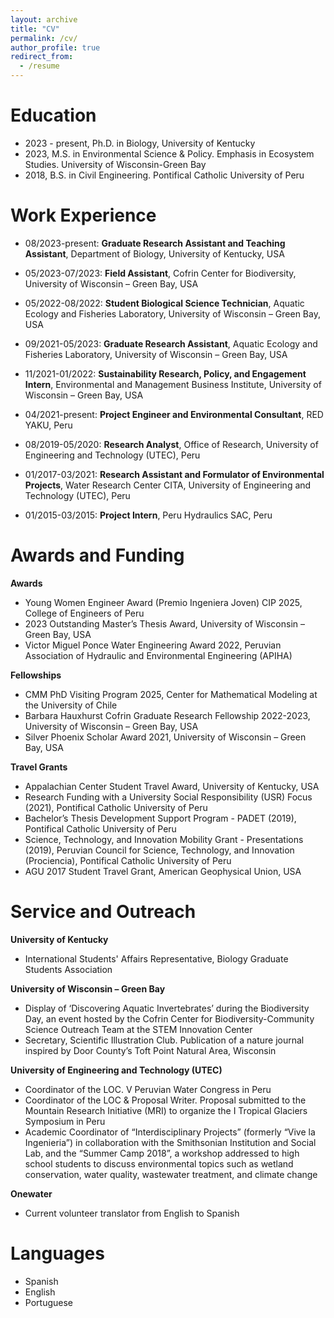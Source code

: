 ```yaml
---
layout: archive
title: "CV"
permalink: /cv/
author_profile: true
redirect_from:
  - /resume
---
```


Education
======
* 2023 - present, Ph.D. in Biology, University of Kentucky
* 2023, M.S. in Environmental Science & Policy. Emphasis in Ecosystem Studies. University of Wisconsin-Green Bay
* 2018, B.S. in Civil Engineering. Pontifical Catholic University of Peru

Work Experience
======
* 08/2023-present: **Graduate Research Assistant and Teaching Assistant**, Department of Biology, University of Kentucky, USA

* 05/2023-07/2023: **Field Assistant**, Cofrin Center for Biodiversity, University of Wisconsin – Green Bay, USA

* 05/2022-08/2022: **Student Biological Science Technician**, Aquatic Ecology and Fisheries Laboratory, University of Wisconsin – Green Bay, USA
 
* 09/2021-05/2023: **Graduate Research Assistant**, Aquatic Ecology and Fisheries Laboratory, University of Wisconsin – Green Bay, USA
 
* 11/2021-01/2022: **Sustainability Research, Policy, and Engagement Intern**, Environmental and Management Business Institute, University of Wisconsin – Green Bay, USA
 
* 04/2021-present: **Project Engineer and Environmental Consultant**, RED YAKU, Peru
 
* 08/2019-05/2020: **Research Analyst**, Office of Research, University of Engineering and Technology (UTEC), Peru
 
* 01/2017-03/2021: **Research Assistant and Formulator of Environmental Projects**, Water Research Center CITA, University of Engineering and Technology (UTEC), Peru
 
* 01/2015-03/2015: **Project Intern**, Peru Hydraulics SAC, Peru
  
Awards and Funding
======
**Awards**
* Young Women Engineer Award (Premio Ingeniera Joven) CIP 2025, College of Engineers of Peru
* 2023 Outstanding Master’s Thesis Award, University of Wisconsin – Green Bay, USA
* Victor Miguel Ponce Water Engineering Award 2022, Peruvian Association of Hydraulic and Environmental Engineering (APIHA)
  
**Fellowships**
* CMM PhD Visiting Program 2025, Center for Mathematical Modeling at the University of Chile
* Barbara Hauxhurst Cofrin Graduate Research Fellowship 2022-2023, University of Wisconsin – Green Bay, USA
* Silver Phoenix Scholar Award 2021, University of Wisconsin – Green Bay, USA
  
**Travel Grants**
* Appalachian Center Student Travel Award, University of Kentucky, USA
* Research Funding with a University Social Responsibility (USR) Focus (2021), Pontifical Catholic University of Peru
* Bachelor’s Thesis Development Support Program - PADET (2019), Pontifical Catholic University of Peru
* Science, Technology, and Innovation Mobility Grant - Presentations (2019), Peruvian Council for Science, Technology, and Innovation (Prociencia), Pontifical Catholic University of Peru
* AGU 2017 Student Travel Grant, American Geophysical Union, USA
  
Service and Outreach
======
**University of Kentucky**
* International Students' Affairs Representative, Biology Graduate Students Association

**University of Wisconsin – Green Bay**
* Display of ‘Discovering Aquatic Invertebrates’ during the Biodiversity Day, an event hosted by the Cofrin Center for Biodiversity-Community Science Outreach Team at the STEM Innovation Center
* Secretary, Scientific Illustration Club. Publication of a nature journal inspired by Door County’s Toft Point Natural Area, Wisconsin

**University of Engineering and Technology (UTEC)**
* Coordinator of the LOC. V Peruvian Water Congress in Peru
* Coordinator of the LOC & Proposal Writer. Proposal submitted to the Mountain Research Initiative (MRI) to organize the I Tropical Glaciers Symposium in Peru
* Academic Coordinator of “Interdisciplinary Projects” (formerly “Vive la Ingenieria”) in collaboration with the Smithsonian Institution and Social Lab, and the “Summer Camp 2018”, a workshop addressed to high school students to discuss environmental topics such as wetland conservation, water quality, wastewater treatment, and climate change

**Onewater**
* Current volunteer translator from English to Spanish

Languages
======
* Spanish
* English
* Portuguese
